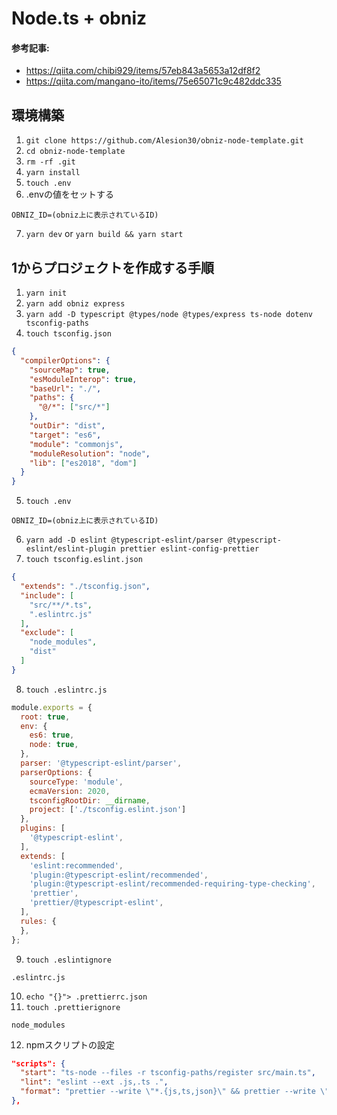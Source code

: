 # Node.ts + obniz

#### 参考記事:
- https://qiita.com/chibi929/items/57eb843a5653a12df8f2
- https://qiita.com/mangano-ito/items/75e65071c9c482ddc335

## 環境構築
1. `git clone https://github.com/Alesion30/obniz-node-template.git`
2. `cd obniz-node-template`
3. `rm -rf .git`
4. `yarn install`
5. `touch .env`
6. .envの値をセットする
```.env
OBNIZ_ID=(obniz上に表示されているID)
```
7. `yarn dev` or `yarn build && yarn start`

## 1からプロジェクトを作成する手順
1. `yarn init`
2. `yarn add obniz express`
3. `yarn add -D typescript @types/node @types/express ts-node dotenv tsconfig-paths`
4. `touch tsconfig.json`
```tsconfig.json
{
  "compilerOptions": {
    "sourceMap": true,
    "esModuleInterop": true,
    "baseUrl": "./",
    "paths": {
      "@/*": ["src/*"]
    },
    "outDir": "dist",
    "target": "es6",
    "module": "commonjs",
    "moduleResolution": "node",
    "lib": ["es2018", "dom"]
  }
}
```
5. `touch .env`
```.env
OBNIZ_ID=(obniz上に表示されているID)
```
6. `yarn add -D eslint @typescript-eslint/parser @typescript-eslint/eslint-plugin prettier eslint-config-prettier`
7. `touch tsconfig.eslint.json`
```tsconfig.eslint.json
{
  "extends": "./tsconfig.json",
  "include": [
    "src/**/*.ts",
    ".eslintrc.js"
  ],
  "exclude": [
    "node_modules",
    "dist"
  ]
}
```
8. `touch .eslintrc.js`
```.eslintrc.js
module.exports = {
  root: true,
  env: {
    es6: true,
    node: true,
  },
  parser: '@typescript-eslint/parser',
  parserOptions: {
    sourceType: 'module',
    ecmaVersion: 2020,
    tsconfigRootDir: __dirname,
    project: ['./tsconfig.eslint.json']
  },
  plugins: [
    '@typescript-eslint',
  ],
  extends: [
    'eslint:recommended',
    'plugin:@typescript-eslint/recommended',
    'plugin:@typescript-eslint/recommended-requiring-type-checking',
    'prettier',
    'prettier/@typescript-eslint',
  ],
  rules: {
  },
};
```
9. `touch .eslintignore`
```.eslintignore
.eslintrc.js
```
10. `echo "{}"> .prettierrc.json`
11. `touch .prettierignore`
```.prettierignore
node_modules
```
12. npmスクリプトの設定
```package.json
"scripts": {
  "start": "ts-node --files -r tsconfig-paths/register src/main.ts",
  "lint": "eslint --ext .js,.ts .",
  "format": "prettier --write \"*.{js,ts,json}\" && prettier --write \"src/**/*.{js,ts,json}\""
},
```
